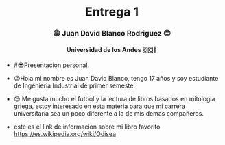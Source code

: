 <h1 align="center">Entrega 1</h1>
<h3 align="center">😁 Juan David Blanco Rodriguez 😊</h3> 
<h4 align="center">Universidad de los Andes 🇨🇴🗻</h4>

- #😎Presentacion personal.

- 😉Hola mi nombre es Juan David Blanco, tengo 17 años y soy estudiante de Ingenieria Industrial de primer semeste.
- 😎 Me gusta mucho el futbol y la lectura de libros basados en mitologia griega, estoy interesado en esta materia para que mi carrera universitaria sea un poco diferente a la de mis demas compañeros.
- este es el link de informacion sobre mi libro favorito https://es.wikipedia.org/wiki/Odisea